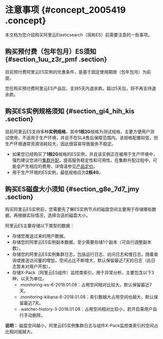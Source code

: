 # 注意事项 {#concept_2005419 .concept}

本文档为您介绍购买阿里云Elasticsearch（简称ES）前需要注意的一些事项。

## 购买预付费（包年包月）ES须知 {#section_1uu_z3r_pmf .section}

目前预付费阿里云ES实例的优惠条件，是基于固定使用期限（包年包月）为前提。

您在购买预付费阿里云ES产品后，支持5天内退余款。超过5天后，将不再支持退余款。

## 购买ES实例规格须知 {#section_gi4_hih_kis .section}

目前阿里云ES支持多种**实例规格**，其中**1核2G**规格为测试规格，主要方便用户测试使用，不适用于生产环境，并且不在SLA售后保障范围内。该规格配置较低，但生产环境通常资源消耗较大，因此很容易导致服务不稳定。

-   如果您已经购买了**1核2G**规格的ES实例，并且该实例正在被用于生产环境中，强烈建议您进行[集群升配](../../../../cn.zh-CN/用户指南/实例管理/集群升配.md#)，提高服务稳定性和可用性。在集群升配过程中，可能会产生相应的费用，详情请参见[产品定价](https://www.aliyun.com/price/product?spm=a2c0j.9528745.826947.detail-button-pricing.f8b35a36YQ2nEs#/elasticsearch/detail)。
-   用于生产环境的ES实例，最低规格应为**2核4G**。

## 购买ES磁盘大小须知 {#section_g8e_7d7_jmy .section}

购买阿里云ES实例前，您需要先了解ES实例节点的磁盘空间主要用于存储哪些数据，再根据实际情况，选择合适的磁盘大小。

阿里云ES主要存储以下类型的数据：

-   存储您推送过来的用户数据。
-   存储您的阿里云ES实例副本数据，至少需要存储1个副本（可自行调整副本数）。
-   存储您的阿里云ES实例集群日志，包括运行日志、访问日志和慢日志。随着查询或推送访问量的增加，空间占比不断增大，默认保留最近7天的日志（此日志暂未对用户开放）。
-   存储X-Pack（阿里云ES组件）监控类索引，用于异常分析，主要包含以下3种，以天为单位。
    -   .monitoring-es-6-2018.01.08：占用空间相对比较大，默认保留最近7天。
    -   .monitoring-kibana-6-2018.01.08：索引数越大占用空间也越大，默认保留最近7天。
    -   .watcher-history-3-2018.01.08：占用空间相对比较小，若开启需用户自行手动删除。

**说明：** 磁盘空间越小，阿里云ES实例集群日志与组件X-Pack监控类索引的空间占比相对就越大。

